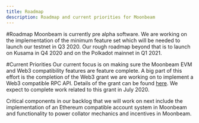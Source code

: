 ```yaml
---
title: Roadmap
description: Roadmap and current priorities for Moonbeam
---
```


#Roadmap
Moonbeam is currently pre alpha software. We are working on the implementation of the minimum feature set which will be needed to launch our testnet in Q3 2020. Our rough roadmap beyond that is to launch on Kusama in Q4 2020 and on the Polkadot mainnet in Q1 2021.

#Current Priorities
Our current focus is on making sure the Moonbeam EVM and Web3 compatibility features are feature complete. A big part of this effort is the completion of the Web3 grant we are working on to implement a Web3 compatible RPC API.  Details of the grant can be found [here](https://github.com/w3f/Open-Grants-Program/blob/master/applications/web3-compatible-api.md).  We expect to complete work related to this grant in July 2020.

Critical components in our backlog that we will work on next include the implementation of an Ethereum compatible account system in Moonbeam and functionality to power collator mechanics and incentives in Moonbeam.
